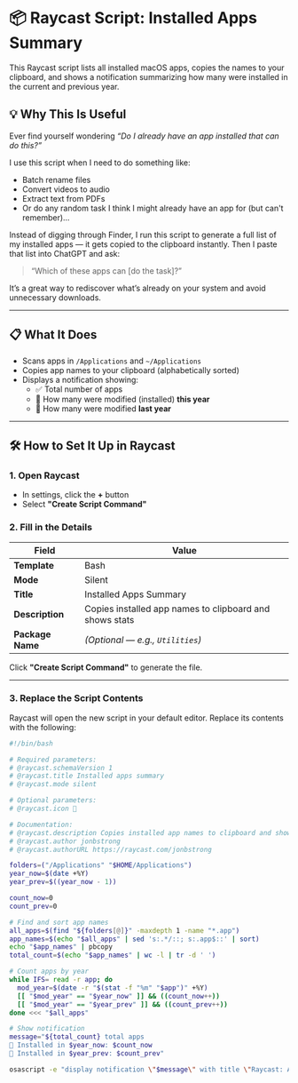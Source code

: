 # 📦 Raycast Script: Installed Apps Summary

This Raycast script lists all installed macOS apps, copies the names to your clipboard, and shows a notification summarizing how many were installed in the current and previous year.

## 💡 Why This Is Useful

Ever find yourself wondering *“Do I already have an app installed that can do this?”*

I use this script when I need to do something like:
- Batch rename files  
- Convert videos to audio  
- Extract text from PDFs  
- Or do any random task I think I might already have an app for (but can't remember)...

Instead of digging through Finder, I run this script to generate a full list of my installed apps — it gets copied to the clipboard instantly. Then I paste that list into ChatGPT and ask:

> “Which of these apps can [do the task]?”

It’s a great way to rediscover what’s already on your system and avoid unnecessary downloads.

---

## 📋 What It Does

- Scans apps in `/Applications` and `~/Applications`
- Copies app names to your clipboard (alphabetically sorted)
- Displays a notification showing:
  - ✅ Total number of apps
  - 📆 How many were modified (installed) **this year**
  - 📆 How many were modified **last year**

---

## 🛠 How to Set It Up in Raycast

### 1. Open Raycast

- In settings, click the **+** button 
- Select **"Create Script Command"**

### 2. Fill in the Details

| Field             | Value                                                  |
|------------------|--------------------------------------------------------|
| **Template**      | Bash                                                   |
| **Mode**          | Silent                                                 |
| **Title**         | Installed Apps Summary                                 |
| **Description**   | Copies installed app names to clipboard and shows stats |
| **Package Name**  | *(Optional — e.g., `Utilities`)*                       |

Click **"Create Script Command"** to generate the file.

---

### 3. Replace the Script Contents

Raycast will open the new script in your default editor. Replace its contents with the following:

```bash
#!/bin/bash

# Required parameters:
# @raycast.schemaVersion 1
# @raycast.title Installed apps summary
# @raycast.mode silent

# Optional parameters:
# @raycast.icon 🤖

# Documentation:
# @raycast.description Copies installed app names to clipboard and shows install stats by year.
# @raycast.author jonbstrong
# @raycast.authorURL https://raycast.com/jonbstrong

folders=("/Applications" "$HOME/Applications")
year_now=$(date +%Y)
year_prev=$((year_now - 1))

count_now=0
count_prev=0

# Find and sort app names
all_apps=$(find "${folders[@]}" -maxdepth 1 -name "*.app")
app_names=$(echo "$all_apps" | sed 's:.*/::; s:.app$::' | sort)
echo "$app_names" | pbcopy
total_count=$(echo "$app_names" | wc -l | tr -d ' ')

# Count apps by year
while IFS= read -r app; do
  mod_year=$(date -r "$(stat -f "%m" "$app")" +%Y)
  [[ "$mod_year" == "$year_now" ]] && ((count_now++))
  [[ "$mod_year" == "$year_prev" ]] && ((count_prev++))
done <<< "$all_apps"

# Show notification
message="${total_count} total apps
📆 Installed in $year_now: $count_now
📆 Installed in $year_prev: $count_prev"

osascript -e "display notification \"$message\" with title \"Raycast: Apps copied\" sound name \"Glass\""
